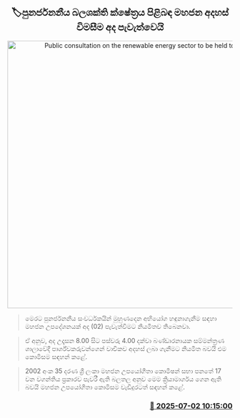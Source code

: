 <p align='center'><b><h2 align='center' title='Public consultation on the renewable energy sector to be held today'>🏷පුනර්ජනනීය බලශක්ති ක්ෂේත්‍රය පිළිබඳ මහජන අදහස් විමසීම අද‍ පැවැත්වෙයි</h2></b></p>
<p align='center'><img src='https://helakuru.sgp1.cdn.digitaloceanspaces.com/esana/images/lib/solar-panel-hospital.jpg' width='600' alt='Public consultation on the renewable energy sector to be held today'></p>

> මෙරට පුනර්ජනනීය සංවර්ධකයින් මුහුණදෙන අභියෝග හඳුනාගැනීම සඳහා මහජන උපදේශනයක් අද (02) පැවැත්වීමට නියමිතව තිබෙනවා.

> ඒ අනුව, අද උදෑසන 8.00 සිට පස්වරු 4.00 දක්වා බණ්ඩාරනායක සම්මන්ත්‍රණ ශාලාවේදී පාර්ශ්වකරුවන්ගෙන් වාචිකව අදහස් ලබා ගැනීමට නියමිත බවයි එම කොමිසම සඳහන් කළේ.

> 2002 අංක 35 දරණ ශ්‍රී ලංකා මහජන උපයෝගීතා කොමිෂන් සභා පනතේ 17 වන වගන්තිය ප්‍රකාරව පැවරී ඇති බලතල අනුව මෙම ක්‍රියාමාර්ගය ගෙන ඇති බවයි මහජන උපයෝගීතා කොමිසම වැඩිදුරටත් සඳහන් කළේ.



<h3 align='right'><a href='https://www.helakuru.lk/esana/p/111509/'>📅 2025-07-02 10:15:00</a></h3>
